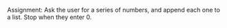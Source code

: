 Assignment:
Ask the user for a series of numbers, and append each one to a list. Stop when they enter 0.